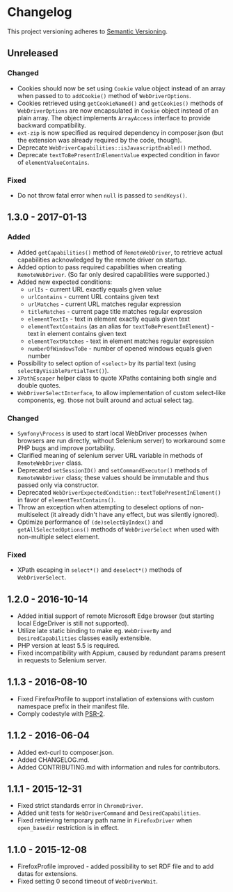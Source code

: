 # Changelog
This project versioning adheres to [Semantic Versioning](http://semver.org/).

## Unreleased
### Changed
- Cookies should now be set using `Cookie` value object instead of an array when passed to to `addCookie()` method of `WebDriverOptions`.
- Cookies retrieved using `getCookieNamed()` and `getCookies()` methods of `WebDriverOptions` are now encapsulated in `Cookie` object instead of an plain array. The object implements `ArrayAccess` interface to provide backward compatibility.
- `ext-zip` is now specified as required dependency in composer.json (but the extension was already required by the code, though).
- Deprecate `WebDriverCapabilities::isJavascriptEnabled()` method.
- Deprecate `textToBePresentInElementValue` expected condition in favor of `elementValueContains`.

### Fixed
- Do not throw fatal error when `null` is passed to `sendKeys()`.

## 1.3.0 - 2017-01-13
### Added
- Added `getCapabilities()` method of `RemoteWebDriver`, to retrieve actual capabilities acknowledged by the remote driver on startup.
- Added option to pass required capabilities when creating `RemoteWebDriver`. (So far only desired capabilities were supported.)
- Added new expected conditions:
    - `urlIs` - current URL exactly equals given value
    - `urlContains` - current URL contains given text
    - `urlMatches` - current URL matches regular expression
    - `titleMatches` - current page title matches regular expression
    - `elementTextIs` - text in element exactly equals given text
    - `elementTextContains` (as an alias for `textToBePresentInElement`) - text in element contains given text
    - `elementTextMatches` - text in element matches regular expression
    - `numberOfWindowsToBe` - number of opened windows equals given number
- Possibility to select option of `<select>` by its partial text (using `selectByVisiblePartialText()`).
- `XPathEscaper` helper class to quote XPaths containing both single and double quotes.
- `WebDriverSelectInterface`, to allow implementation of custom select-like components, eg. those not built around and actual select tag.

### Changed
- `Symfony\Process` is used to start local WebDriver processes (when browsers are run directly, without Selenium server) to workaround some PHP bugs and improve portability.
- Clarified meaning of selenium server URL variable in methods of `RemoteWebDriver` class.
- Deprecated `setSessionID()` and `setCommandExecutor()` methods of `RemoteWebDriver` class; these values should be immutable and thus passed only via constructor.
- Deprecated `WebDriverExpectedCondition::textToBePresentInElement()` in favor of `elementTextContains()`.
- Throw an exception when attempting to deselect options of non-multiselect (it already didn't have any effect, but was silently ignored).
- Optimize performance of `(de)selectByIndex()` and `getAllSelectedOptions()` methods of `WebDriverSelect` when used with non-multiple select element.

### Fixed
- XPath escaping in `select*()` and `deselect*()` methods of `WebDriverSelect`.

## 1.2.0 - 2016-10-14
- Added initial support of remote Microsoft Edge browser (but starting local EdgeDriver is still not supported).
- Utilize late static binding to make eg. `WebDriverBy` and `DesiredCapabilities` classes easily extensible.
- PHP version at least 5.5 is required.
- Fixed incompatibility with Appium, caused by redundant params present in requests to Selenium server.

## 1.1.3 - 2016-08-10
- Fixed FirefoxProfile to support installation of extensions with custom namespace prefix in their manifest file.
- Comply codestyle with [PSR-2](http://www.php-fig.org/psr/psr-2/).

## 1.1.2 - 2016-06-04
- Added ext-curl to composer.json.
- Added CHANGELOG.md.
- Added CONTRIBUTING.md with information and rules for contributors.

## 1.1.1 - 2015-12-31
- Fixed strict standards error in `ChromeDriver`.
- Added unit tests for `WebDriverCommand` and `DesiredCapabilities`.
- Fixed retrieving temporary path name in `FirefoxDriver` when `open_basedir` restriction is in effect.

## 1.1.0 - 2015-12-08
- FirefoxProfile improved - added possibility to set RDF file and to add datas for extensions.
- Fixed setting 0 second timeout of `WebDriverWait`.
